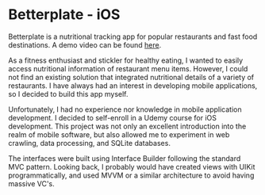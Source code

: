 # Betterplate - iOS

Betterplate is a nutritional tracking app for popular restaurants and fast food destinations. A demo video can be found [here](https://www.youtube.com/watch?v=GOXGw07Vfe4).

As a fitness enthusiast and stickler for healthy eating, I wanted to easily access nutritional information of restaurant menu items. However, I could not find an existing solution that integrated nutritional details of a variety of restaurants. I have always had an interest in developing mobile applications, so I decided to build this app myself.

Unfortunately, I had no experience nor knowledge in mobile application development. I decided to self-enroll in a Udemy course for iOS development. This project was not only an excellent introduction into the realm of mobile software, but also allowed me to experiment in web crawling, data processing, and SQLite databases.

The interfaces were built using Interface Builder following the standard MVC pattern. Looking back, I probably would have created views with UIKit programmatically, and used MVVM or a similar architecture to avoid having massive VC's.
